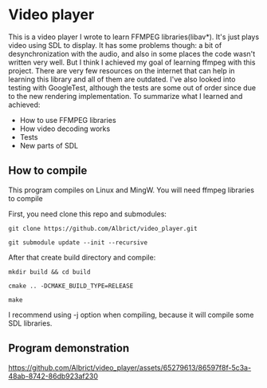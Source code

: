# Video player
This is a video player I wrote to learn FFMPEG libraries(libav*). It's just plays video using SDL to display.
It has some problems though: a bit of desynchronization with the audio, and also in some places the code wasn't written very well. But I think I achieved my goal of learning ffmpeg with this project. There are very few resources on the internet that can help in learning this library and all of them are outdated. I've also looked into testing with GoogleTest, although the tests are some out of order since due to the new rendering implementation. 
To summarize what I learned and achieved:
- How to use FFMPEG libraries
- How video decoding works
- Tests
- New parts of SDL

## How to compile
This program compiles on Linux and MingW. You will need ffmpeg libraries to compile

First, you need clone this repo and submodules:

`git clone https://github.com/Albrict/video_player.git`

`git submodule update --init --recursive`

After that create build directory and compile:

`mkdir build && cd build`

`cmake .. -DCMAKE_BUILD_TYPE=RELEASE`

`make`

I recommend using -j option when compiling, because it will compile some SDL libraries.

## Program demonstration


https://github.com/Albrict/video_player/assets/65279613/86597f8f-5c3a-48ab-8742-86db923af230

